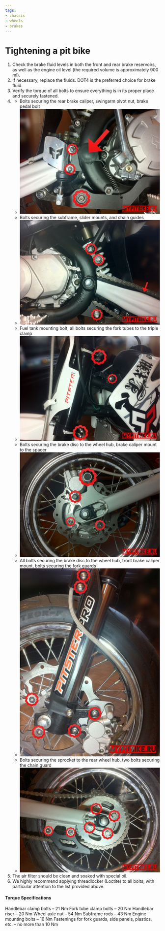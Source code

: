 ```yaml
---
tags:
- chassis
- wheels
- brakes
---
```


# Tightening a pit bike

1. Check the brake fluid levels in both the front and rear brake reservoirs, as well as the engine oil level (the required volume is approximately 900 ml).
2. If necessary, replace the fluids. DOT4 is the preferred choice for brake fluid.
3. Verify the torque of all bolts to ensure everything is in its proper place and securely fastened.
4. - Bolts securing the rear brake caliper, swingarm pivot nut, brake pedal bolt
   - ![rear brake caliper](../../../static/img/e60a32.jpg "rear brake caliper")
   - Bolts securing the subframe, slider mounts, and chain guides
   - ![subframe mount](../../../static/img/460cec.jpg "subframe mount")
   - Fuel tank mounting bolt, all bolts securing the fork tubes to the triple clamp
   - ![fuel tank and triple clamp](../../../static/img/7d96eb.jpg "fuel tank and triple clamp")
   - Bolts securing the brake disc to the wheel hub, brake caliper mount to the spacer
   - ![brake disc and caliper](../../../static/img/e3d9a1.jpg "brake disc and caliper")
   - All bolts securing the brake disc to the wheel hub, front brake caliper mount, bolts securing the fork guards
   - ![caliper and fork guards](../../../static/img/77e463.jpg "caliper and fork guards")
   - Bolts securing the sprocket to the rear wheel hub, two bolts securing the chain guard
   - ![sprocket and chain guard](../../../static/img/4e73a7.jpg "sprocket and chain guard")
5. The air filter should be clean and soaked with special oil.
6. We highly recommend applying threadlocker (Loctite) to all bolts, with particular attention to the list provided above.

#### Torque Specifications

Handlebar clamp bolts – 21 Nm Fork tube clamp bolts – 20 Nm Handlebar riser – 20 Nm Wheel axle nut – 54 Nm Subframe rods – 43 Nm Engine mounting bolts – 16 Nm Fastenings for fork guards, side panels, plastics, etc. – no more than 10 Nm
